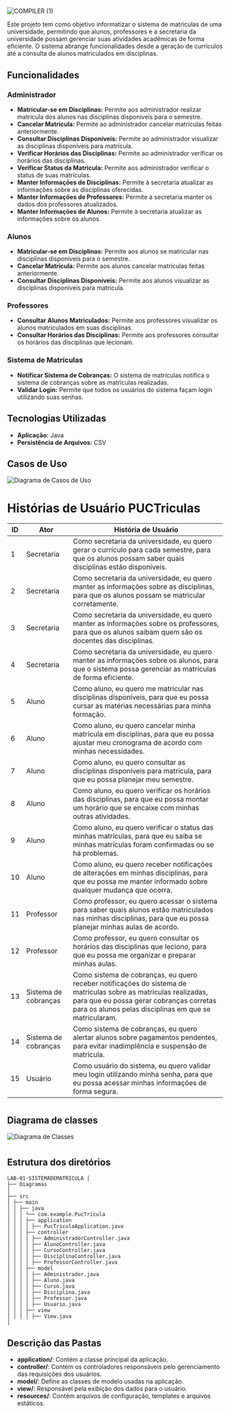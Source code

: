 #
![COMPILER (1)](https://github.com/user-attachments/assets/0c835aa3-c989-4c58-a876-9b9675be4453)

Este projeto tem como objetivo informatizar o sistema de matrículas de uma universidade, permitindo que alunos, professores e a secretaria da universidade possam gerenciar suas atividades acadêmicas de forma eficiente. O sistema abrange funcionalidades desde a geração de currículos até a consulta de alunos matriculados em disciplinas.

## Funcionalidades

### Administrador
- **Matricular-se em Disciplinas:** Permite aos administrador realizar matricula dos alunos nas disciplinas disponíveis para o semestre.
- **Cancelar Matrícula:** Permite ao administrador cancelar matrículas feitas anteriormente.
- **Consultar Disciplinas Disponíveis:** Permite ao administrador visualizar as disciplinas disponíveis para matrícula.
- **Verificar Horários das Disciplinas:** Permite ao administrador verificar os horários das disciplinas.
- **Verificar Status da Matrícula:** Permite aos administrador verificar o status de suas matrículas.
- **Manter Informações de Disciplinas:** Permite à secretaria atualizar as informações sobre as disciplinas oferecidas.
- **Manter Informações de Professores:** Permite à secretaria manter os dados dos professores atualizados.
- **Manter Informações de Alunos:** Permite à secretaria atualizar as informações sobre os alunos.

### Alunos

- **Matricular-se em Disciplinas:** Permite aos alunos se matricular nas disciplinas disponíveis para o semestre.
- **Cancelar Matrícula:** Permite aos alunos cancelar matrículas feitas anteriormente.
- **Consultar Disciplinas Disponíveis:** Permite aos alunos visualizar as disciplinas disponíveis para matrícula.

### Professores

- **Consultar Alunos Matriculados:** Permite aos professores visualizar os alunos matriculados em suas disciplinas.
- **Consultar Horários das Disciplinas:** Permite aos professores consultar os horários das disciplinas que lecionam.

### Sistema de Matrículas

- **Notificar Sistema de Cobranças:** O sistema de matrículas notifica o sistema de cobranças sobre as matrículas realizadas.
- **Validar Login:** Permite que todos os usuários do sistema façam login utilizando suas senhas.

## Tecnologias Utilizadas

- **Aplicação:** Java
- **Persistência de Arquivos:** CSV

## Casos de Uso 

![Diagrama de Casos de Uso](Diagramas/DCU_SistemaMatricula2.0.jpg)


# Histórias de Usuário PUCTriculas

| **ID** | **Ator**             | **História de Usuário**                                                                                                                                           |
|--------|----------------------|-------------------------------------------------------------------------------------------------------------------------------------------------------------------|
| 1      | Secretaria           | Como secretaria da universidade, eu quero gerar o currículo para cada semestre, para que os alunos possam saber quais disciplinas estão disponíveis.                |
| 2      | Secretaria           | Como secretaria da universidade, eu quero manter as informações sobre as disciplinas, para que os alunos possam se matricular corretamente.                         |
| 3      | Secretaria           | Como secretaria da universidade, eu quero manter as informações sobre os professores, para que os alunos saibam quem são os docentes das disciplinas.                |
| 4      | Secretaria           | Como secretaria da universidade, eu quero manter as informações sobre os alunos, para que o sistema possa gerenciar as matrículas de forma eficiente.                |
| 5      | Aluno                | Como aluno, eu quero me matricular nas disciplinas disponíveis, para que eu possa cursar as matérias necessárias para minha formação.                                 |
| 6      | Aluno                | Como aluno, eu quero cancelar minha matrícula em disciplinas, para que eu possa ajustar meu cronograma de acordo com minhas necessidades.                            |
| 7      | Aluno                | Como aluno, eu quero consultar as disciplinas disponíveis para matrícula, para que eu possa planejar meu semestre.                                                   |
| 8      | Aluno                | Como aluno, eu quero verificar os horários das disciplinas, para que eu possa montar um horário que se encaixe com minhas outras atividades.                          |
| 9      | Aluno                | Como aluno, eu quero verificar o status das minhas matrículas, para que eu saiba se minhas matrículas foram confirmadas ou se há problemas.                           |
| 10     | Aluno                | Como aluno, eu quero receber notificações de alterações em minhas disciplinas, para que eu possa me manter informado sobre qualquer mudança que ocorra.              |
| 11     | Professor            | Como professor, eu quero acessar o sistema para saber quais alunos estão matriculados nas minhas disciplinas, para que eu possa planejar minhas aulas de acordo.    |
| 12     | Professor            | Como professor, eu quero consultar os horários das disciplinas que leciono, para que eu possa me organizar e preparar minhas aulas.                                    |
| 13     | Sistema de cobranças| Como sistema de cobranças, eu quero receber notificações do sistema de matrículas sobre as matrículas realizadas, para que eu possa gerar cobranças corretas para os alunos pelas disciplinas em que se matricularam.|
| 14     | Sistema de cobranças | Como sistema de cobranças, eu quero alertar alunos sobre pagamentos pendentes, para evitar inadimplência e suspensão de matrícula.                         |
| 15     | Usuário | Como usuário do sistema, eu quero validar meu login utilizando minha senha, para que eu possa acessar minhas informações de forma segura.                             |

#

## Diagrama de classes

![Diagrama de Classes](Diagramas/diagrama_classe_att.png)

#

## Estrutura dos diretórios
````
LAB-01-SISTEMADEMATRICULA │
├── Diagramas
│
├── src
│ ├── main
│ │ ├── java
│ │ │ └── com.example.PucTricula
│ │ │ ├── application
│ │ │ │ ├── PucTriculaApplication.java
│ │ │ ├── controller
│ │ │ │ ├── AdministradorController.java
│ │ │ │ ├── AlunoController.java
│ │ │ │ ├── CursoController.java
│ │ │ │ ├── DisciplinaController.java
│ │ │ │ ├── ProfessorController.java
│ │ │ ├── model
│ │ │ │ ├── Administrador.java
│ │ │ │ ├── Aluno.java
│ │ │ │ ├── Curso.java
│ │ │ │ ├── Disciplina.java
│ │ │ │ ├── Professor.java
│ │ │ │ ├── Usuario.java
│ │ │ ├── view
│ │ │ │ ├── View.java
│

````

## Descrição das Pastas

- **application/**: Contém a classe principal da aplicação.
- **controller/**: Contém os controladores responsáveis pelo gerenciamento das requisições dos usuários.
- **model/**: Define as classes de modelo usadas na aplicação.
- **view/**: Responsável pela exibição dos dados para o usuário.
- **resources/**: Contém arquivos de configuração, templates e arquivos estáticos.
#
